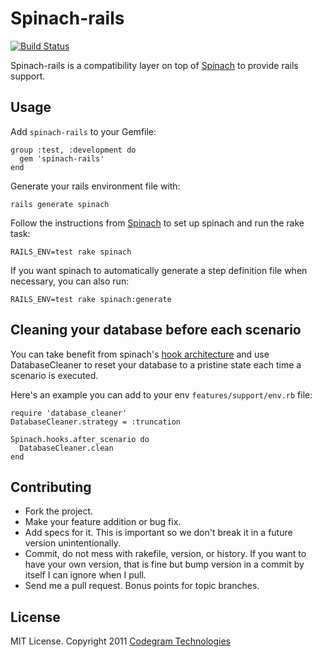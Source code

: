 # Spinach-rails

[![Build Status](https://secure.travis-ci.org/codegram/spinach-rails.png?branch=master)](http://travis-ci.org/codegram/spinach-rails)

Spinach-rails is a compatibility layer on top of [Spinach](http://codegram.github.com/spinach)
to provide rails support.

## Usage

Add `spinach-rails` to your Gemfile:

    group :test, :development do
      gem 'spinach-rails'
    end

Generate your rails environment file with:

    rails generate spinach

Follow the instructions from [Spinach](http://github.com/codegram/spinach) to
set up spinach and run the rake task:

    RAILS_ENV=test rake spinach

If you want spinach to automatically generate a step definition file when
necessary, you can also run:

    RAILS_ENV=test rake spinach:generate

## Cleaning your database before each scenario

You can take benefit from spinach's [hook architecture](http://rdoc.info/github/codegram/spinach/master/Spinach/Hooks)
and use DatabaseCleaner to reset your database to a pristine state each time
a scenario is executed.

Here's an example you can add to your env `features/support/env.rb` file:

    require 'database_cleaner'
    DatabaseCleaner.strategy = :truncation

    Spinach.hooks.after_scenario do
      DatabaseCleaner.clean
    end

## Contributing

* Fork the project.
* Make your feature addition or bug fix.
* Add specs for it. This is important so we don't break it in a future
  version unintentionally.
* Commit, do not mess with rakefile, version, or history.
  If you want to have your own version, that is fine but bump version
  in a commit by itself I can ignore when I pull.
* Send me a pull request. Bonus points for topic branches.

[gherkin]: http://github.com/cucumber/gherkin
[cucumber]: http://github.com/cucumber/cucumber
[documentation]: http://rubydoc.info/github/codegram/spinach/master/frames

## License

MIT License. Copyright 2011 [Codegram Technologies](http://codegram.com)
